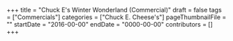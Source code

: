 +++
title = "Chuck E's Winter Wonderland (Commercial)"
draft = false
tags = ["Commercials"]
categories = ["Chuck E. Cheese's"]
pageThumbnailFile = ""
startDate = "2016-00-00"
endDate = "0000-00-00"
contributors = []
+++

